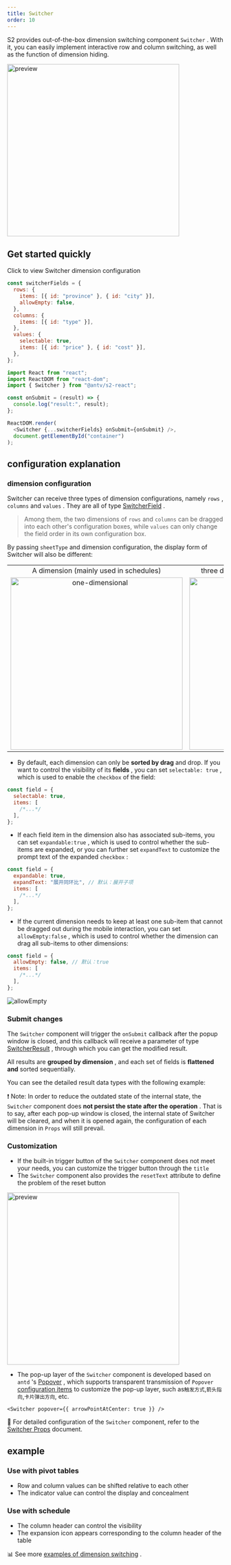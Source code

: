 ```yaml
---
title: Switcher
order: 10
---
```


S2 provides out-of-the-box dimension switching component `Switcher` . With it, you can easily implement interactive row and column switching, as well as the function of dimension hiding.

<img data-mdast="html" src="https://gw.alipayobjects.com/zos/antfincdn/fyf455mio/2021-09-29%25252015.08.03.gif" height="400" alt="preview">

## Get started quickly

Click to view Switcher dimension configuration

```js
const switcherFields = {
  rows: {
    items: [{ id: "province" }, { id: "city" }],
    allowEmpty: false,
  },
  columns: {
    items: [{ id: "type" }],
  },
  values: {
    selectable: true,
    items: [{ id: "price" }, { id: "cost" }],
  },
};
```

```js
import React from "react";
import ReactDOM from "react-dom";
import { Switcher } from "@antv/s2-react";

const onSubmit = (result) => {
  console.log("result:", result);
};

ReactDOM.render(
  <Switcher {...switcherFields} onSubmit={onSubmit} />,
  document.getElementById("container")
);
```

<Playground data-mdast="html" path="react-component/switcher/demo/pure-switcher.tsx" rid="container"></playground>

## configuration explanation

### dimension configuration

Switcher can receive three types of dimension configurations, namely `rows` , `columns` and `values` . They are all of type [SwitcherField](/zh/docs/api/components/switcher#switcherfield) .

> Among them, the two dimensions of `rows` and `columns` can be dragged into each other's configuration boxes, while `values` ​​can only change the field order in its own configuration box.

By passing `sheetType` and dimension configuration, the display form of Switcher will also be different:

<table data-mdast="html" style="width: 100%; outline: none; border-collapse: collapse;"><colgroup><col width="50%"><col width="50%"></colgroup><tbody><tr><td style="text-align: center;">A dimension (mainly used in schedules)</td><td style="text-align: center;">three dimensions (mainly used in pivot tables)</td></tr><tr><td style="text-align: center;"><img height="400" alt="one-dimensional" style="max-height: unset;" src="https://gw.alipayobjects.com/mdn/rms_56cbb2/afts/img/A*a0uHRZ70hDcAAAAAAAAAAAAAARQnAQ"></td><td style="text-align: center;"><img height="400" alt="three-dimensions" style="max-height: unset;" src="https://gw.alipayobjects.com/mdn/rms_56cbb2/afts/img/A*FTYGTLw7e5wAAAAAAAAAAAAAARQnAQ"></td></tr></tbody></table>

* By default, each dimension can only be **sorted by drag** and drop. If you want to control the visibility of its **fields** , you can set `selectable: true` , which is used to enable the `checkbox` of the field:

```js
const field = {
  selectable: true,
  items: [
    /*...*/
  ],
};
```

* If each field item in the dimension also has associated sub-items, you can set `expandable:true` , which is used to control whether the sub-items are expanded, or you can further set `expandText` to customize the prompt text of the expanded `checkbox` :

```js
const field = {
  expandable: true,
  expandText: "展开同环比", // 默认：展开子项
  items: [
    /*...*/
  ],
};
```

* If the current dimension needs to keep at least one sub-item that cannot be dragged out during the mobile interaction, you can set `allowEmpty:false` , which is used to control whether the dimension can drag all sub-items to other dimensions:

```js
const field = {
  allowEmpty: false, // 默认：true
  items: [
    /*...*/
  ],
};
```

![allowEmpty](https://gw.alipayobjects.com/zos/antfincdn/rUmA%26o3J%26/2022-02-24%25252017.31.46.gif)

### Submit changes

The `Switcher` component will trigger the `onSubmit` callback after the popup window is closed, and this callback will receive a parameter of type [SwitcherResult](/zh/docs/api/components/switcher#switcherresult) , through which you can get the modified result.

All results are **grouped by dimension** , and each set of fields is **flattened and** sorted sequentially.

You can see the detailed result data types with the following example:

<Playground data-mdast="html" path="analysis/switcher/demo/pivot.tsx" rid="result"></playground>

❗️ Note: In order to reduce the outdated state of the internal state, the `Switcher` component does **not persist the state after the operation** . That is to say, after each pop-up window is closed, the internal state of Switcher will be cleared, and when it is opened again, the configuration of each dimension in `Props` will still prevail.

### Customization

* If the built-in trigger button of the `Switcher` component does not meet your needs, you can customize the trigger button through the `title`
* The `Switcher` component also provides the `resetText` attribute to define the problem of the reset button

<img data-mdast="html" src="https://gw.alipayobjects.com/mdn/rms_56cbb2/afts/img/A*tElLTIzXBR0AAAAAAAAAAAAAARQnAQ" height="400" alt="preview">

* The pop-up layer of the `Switcher` component is developed based on `antd` 's [Popover](https://ant.design/components/popover-cn/) , which supports transparent transmission of `Popover` [configuration items](https://ant.design/components/popover-cn/#API) to customize the pop-up layer, such as`触发方式`,`箭头指向`,`卡片弹出方向`, etc.

```tsx
<Switcher popover={{ arrowPointAtCenter: true }} />
```

🎨 For detailed configuration of the `Switcher` component, refer to the [Switcher Props](/zh/docs/api/components/switcher) document.

## example

### Use with pivot tables

* Row and column values ​​can be shifted relative to each other
* The indicator value can control the display and concealment

<Playground data-mdast="html" path="react-component/switcher/demo/pivot-with-children.tsx" rid="pivot"></playground>

### Use with schedule

* The column header can control the visibility
* The expansion icon appears corresponding to the column header of the table

<Playground data-mdast="html" path="react-component/switcher/demo/table.tsx" rid="table"></playground>

​📊 See more [examples of dimension switching](/zh/examples/react-component/switcher#pure-switcher) .
